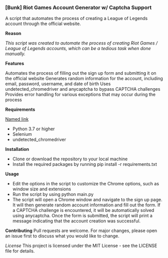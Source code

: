 ### [Bunk] Riot Games Account Generator w/ Captcha Support ###


A script that automates the process of creating a League of Legends account through the official website.

**Reason**

*This script was created to automate the process of creating Riot Games /  League of Legends accounts, which can be a tedious task when done manually.*

**Features**

Automates the process of filling out the sign up form and submitting it on the official website
Generates random information for the account, including email, password, username, and date of birth
Uses undetected_chromedriver and anycaptcha to bypass CAPTCHA challenges
Provides error handling for various exceptions that may occur during the process

**Requirements**

[Named link](https://chrome.google.com/webstore/detail/nopecha-captcha-solver/dknlfmjaanfblgfdfebhijalfmhmjjjo "Captcha Extension")

- Python 3.7 or higher
- Selenium
- undetected_chromedriver

**Installation**

- Clone or download the repository to your local machine
- Install the required packages by running pip install -r requirements.txt

**Usage**

- Edit the options in the script to customize the Chrome options, such as window size and extensions
- Run the script by using python main.py
- The script will open a Chrome window and navigate to the sign up page. It will then generate random account information and fill out the form. If a CAPTCHA challenge is encountered, it will be automatically solved using anycaptcha.
Once the form is submitted, the script will print a message indicating that the account creation was successful.

**Contributing**
Pull requests are welcome. For major changes, please open an issue first to discuss what you would like to change.

*License*
This project is licensed under the MIT License - see the LICENSE file for details.
